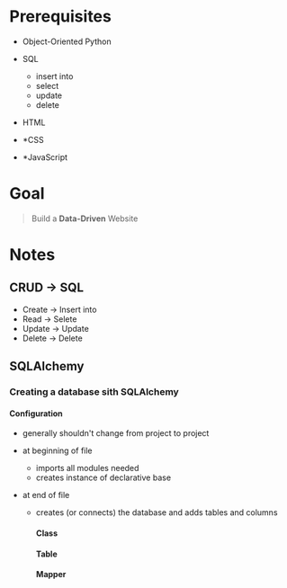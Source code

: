 # Prerequisites

- Object-Oriented Python
- SQL

  - insert into
  - select
  - update
  - delete

- HTML

- *CSS
- *JavaScript

# Goal

> Build a **Data-Driven** Website

# Notes

## CRUD -> SQL

- Create -> Insert into
- Read -> Selete
- Update -> Update
- Delete -> Delete

## SQLAlchemy

### Creating a database sith SQLAlchemy

#### Configuration

- generally shouldn't change from project to project
- at beginning of file

  - imports all modules needed
  - creates instance of declarative base

- at end of file

  - creates (or connects) the database and adds tables and columns

    #### Class

    #### Table

    #### Mapper
